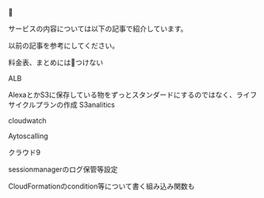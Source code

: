 
🔗

サービスの内容については以下の記事で紹介しています。

以前の記事を参考にしてください。

料金表、まとめには🔗つけない





ALB

AlexaとかS3に保存している物をずっとスタンダードにするのではなく、ライフサイクルプランの作成
S3analitics


cloudwatch

Aytoscalling


クラウド9

sessionmanagerのログ保管等設定


CloudFormationのcondition等について書く組み込み関数も